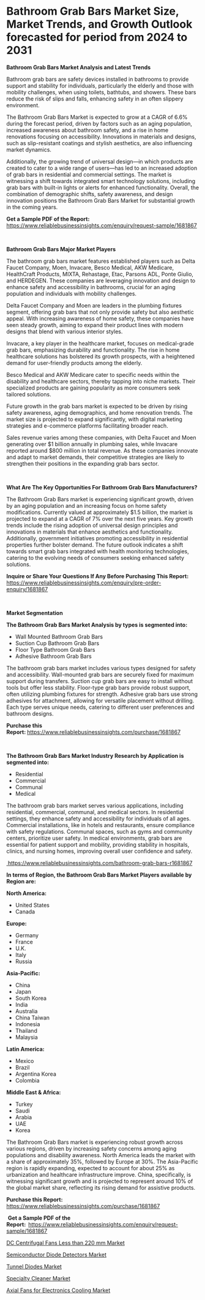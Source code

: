 <p><h1>Bathroom Grab Bars Market Size, Market Trends, and Growth Outlook forecasted for period from 2024 to 2031</h1></p><p><strong>Bathroom Grab Bars Market Analysis and Latest Trends</strong></p>
<p><p>Bathroom grab bars are safety devices installed in bathrooms to provide support and stability for individuals, particularly the elderly and those with mobility challenges, when using toilets, bathtubs, and showers. These bars reduce the risk of slips and falls, enhancing safety in an often slippery environment.</p><p>The Bathroom Grab Bars Market is expected to grow at a CAGR of 6.6% during the forecast period, driven by factors such as an aging population, increased awareness about bathroom safety, and a rise in home renovations focusing on accessibility. Innovations in materials and designs, such as slip-resistant coatings and stylish aesthetics, are also influencing market dynamics. </p><p>Additionally, the growing trend of universal design—in which products are created to cater to a wide range of users—has led to an increased adoption of grab bars in residential and commercial settings. The market is witnessing a shift towards integrated smart technology solutions, including grab bars with built-in lights or alerts for enhanced functionality. Overall, the combination of demographic shifts, safety awareness, and design innovation positions the Bathroom Grab Bars Market for substantial growth in the coming years.</p></p>
<p><strong>Get a Sample PDF of the Report:&nbsp;</strong> <a href="https://www.reliablebusinessinsights.com/enquiry/request-sample/1681867?utm_campaign=41&utm_medium=2&utm_source=Github&utm_content=ia&utm_term=01102024&utm_id=bathroom-grab-bars">https://www.reliablebusinessinsights.com/enquiry/request-sample/1681867</a></p>
<p>&nbsp;</p>
<p><strong>Bathroom Grab Bars Major Market Players</strong></p>
<p><p>The bathroom grab bars market features established players such as Delta Faucet Company, Moen, Invacare, Besco Medical, AKW Medicare, HealthCraft Products, MIXTA, Rehastage, Etac, Parsons ADL, Ponte Giulio, and HERDEGEN. These companies are leveraging innovation and design to enhance safety and accessibility in bathrooms, crucial for an aging population and individuals with mobility challenges.</p><p>Delta Faucet Company and Moen are leaders in the plumbing fixtures segment, offering grab bars that not only provide safety but also aesthetic appeal. With increasing awareness of home safety, these companies have seen steady growth, aiming to expand their product lines with modern designs that blend with various interior styles.</p><p>Invacare, a key player in the healthcare market, focuses on medical-grade grab bars, emphasizing durability and functionality. The rise in home healthcare solutions has bolstered its growth prospects, with a heightened demand for user-friendly products among the elderly.</p><p>Besco Medical and AKW Medicare cater to specific needs within the disability and healthcare sectors, thereby tapping into niche markets. Their specialized products are gaining popularity as more consumers seek tailored solutions.</p><p>Future growth in the grab bars market is expected to be driven by rising safety awareness, aging demographics, and home renovation trends. The market size is projected to expand significantly, with digital marketing strategies and e-commerce platforms facilitating broader reach.</p><p>Sales revenue varies among these companies, with Delta Faucet and Moen generating over $1 billion annually in plumbing sales, while Invacare reported around $800 million in total revenue. As these companies innovate and adapt to market demands, their competitive strategies are likely to strengthen their positions in the expanding grab bars sector.</p></p>
<p>&nbsp;</p>
<p><strong>What Are The Key Opportunities For Bathroom Grab Bars Manufacturers?</strong></p>
<p><p>The Bathroom Grab Bars market is experiencing significant growth, driven by an aging population and an increasing focus on home safety modifications. Currently valued at approximately $1.5 billion, the market is projected to expand at a CAGR of 7% over the next five years. Key growth trends include the rising adoption of universal design principles and innovations in materials that enhance aesthetics and functionality. Additionally, government initiatives promoting accessibility in residential properties further bolster demand. The future outlook indicates a shift towards smart grab bars integrated with health monitoring technologies, catering to the evolving needs of consumers seeking enhanced safety solutions.</p></p>
<p><strong>Inquire or Share Your Questions If Any Before Purchasing This Report:</strong> <a href="https://www.reliablebusinessinsights.com/enquiry/pre-order-enquiry/1681867?utm_campaign=41&utm_medium=2&utm_source=Github&utm_content=ia&utm_term=01102024&utm_id=bathroom-grab-bars">https://www.reliablebusinessinsights.com/enquiry/pre-order-enquiry/1681867</a></p>
<p>&nbsp;</p>
<p><strong>Market Segmentation</strong></p>
<p><strong>The Bathroom Grab Bars Market Analysis by types is segmented into:</strong></p>
<p><ul><li>Wall Mounted Bathroom Grab Bars</li><li>Suction Cup Bathroom Grab Bars</li><li>Floor Type Bathroom Grab Bars</li><li>Adhesive Bathroom Grab Bars</li></ul></p>
<p><p>The bathroom grab bars market includes various types designed for safety and accessibility. Wall-mounted grab bars are securely fixed for maximum support during transfers. Suction cup grab bars are easy to install without tools but offer less stability. Floor-type grab bars provide robust support, often utilizing plumbing fixtures for strength. Adhesive grab bars use strong adhesives for attachment, allowing for versatile placement without drilling. Each type serves unique needs, catering to different user preferences and bathroom designs.</p></p>
<p><strong>Purchase this Report:&nbsp;</strong><a href="https://www.reliablebusinessinsights.com/purchase/1681867?utm_campaign=41&utm_medium=2&utm_source=Github&utm_content=ia&utm_term=01102024&utm_id=bathroom-grab-bars">https://www.reliablebusinessinsights.com/purchase/1681867</a></p>
<p>&nbsp;</p>
<p><strong>The Bathroom Grab Bars Market Industry Research by Application is segmented into:</strong></p>
<p><ul><li>Residential</li><li>Commercial</li><li>Communal</li><li>Medical</li></ul></p>
<p><p>The bathroom grab bars market serves various applications, including residential, commercial, communal, and medical sectors. In residential settings, they enhance safety and accessibility for individuals of all ages. Commercial installations, like in hotels and restaurants, ensure compliance with safety regulations. Communal spaces, such as gyms and community centers, prioritize user safety. In medical environments, grab bars are essential for patient support and mobility, providing stability in hospitals, clinics, and nursing homes, improving overall user confidence and safety.</p></p>
<p><a href="https://www.reliablebusinessinsights.com/bathroom-grab-bars-r1681867?utm_campaign=41&utm_medium=2&utm_source=Github&utm_content=ia&utm_term=01102024&utm_id=bathroom-grab-bars">&nbsp;https://www.reliablebusinessinsights.com/bathroom-grab-bars-r1681867</a></p>
<p><strong>In terms of Region, the Bathroom Grab Bars Market Players available by Region are:</strong></p>
<p>
    <p> <strong> North America: </strong>
        <ul>
            <li>United States</li>
            <li>Canada</li>
        </ul>
        </p> 
    <p> <strong> Europe: </strong>
        <ul>
            <li>Germany</li>
            <li>France</li>
            <li>U.K.</li>
            <li>Italy</li>
            <li>Russia</li>
        </ul>
        </p> 
    <p> <strong> Asia-Pacific: </strong>
        <ul>
            <li>China</li>
            <li>Japan</li>
            <li>South Korea</li>
            <li>India</li>
            <li>Australia</li>
            <li>China Taiwan</li>
            <li>Indonesia</li>
            <li>Thailand</li>
            <li>Malaysia</li>
        </ul>
        </p> 
    <p> <strong> Latin America: </strong>
        <ul>
            <li>Mexico</li>
            <li>Brazil</li>
            <li>Argentina Korea</li>
            <li>Colombia</li>
        </ul>
        </p> 
    <p> <strong> Middle East & Africa: </strong>
        <ul>
            <li>Turkey</li>
            <li>Saudi</li>
            <li>Arabia</li>
            <li>UAE</li>
            <li>Korea</li>
        </ul>
    </p>
    </p>
<p><p>The Bathroom Grab Bars market is experiencing robust growth across various regions, driven by increasing safety concerns among aging populations and disability awareness. North America leads the market with a share of approximately 35%, followed by Europe at 30%. The Asia-Pacific region is rapidly expanding, expected to account for about 25% as urbanization and healthcare infrastructure improve. China, specifically, is witnessing significant growth and is projected to represent around 10% of the global market share, reflecting its rising demand for assistive products.</p></p>
<p><strong>Purchase this Report: </strong><a href="https://www.reliablebusinessinsights.com/purchase/1681867?utm_campaign=41&utm_medium=2&utm_source=Github&utm_content=ia&utm_term=01102024&utm_id=bathroom-grab-bars">https://www.reliablebusinessinsights.com/purchase/1681867</a></p>
<p>&nbsp;<strong>Get a Sample PDF of the Report:&nbsp;&nbsp;</strong><a href="https://www.reliablebusinessinsights.com/enquiry/request-sample/1681867?utm_campaign=41&utm_medium=2&utm_source=Github&utm_content=ia&utm_term=01102024&utm_id=bathroom-grab-bars">https://www.reliablebusinessinsights.com/enquiry/request-sample/1681867</a></p>
<p><strong></strong></p>
<p><p><a href="https://github.com/lambertr3e8v/Market-Research-Report-List-1/blob/main/dc-centrifugal-fans-less-than-220-mm-market.md?utm_campaign=41&utm_medium=2&utm_source=Github&utm_content=ia&utm_term=01102024&utm_id=bathroom-grab-bars">DC Centrifugal Fans Less than 220 mm Market</a></p><p><a href="https://issuu.com/reportprime-2/docs/semiconductor-diode-detectors-marke_3a6de5383e3950?utm_campaign=41&utm_medium=2&utm_source=Github&utm_content=ia&utm_term=01102024&utm_id=bathroom-grab-bars">Semiconductor Diode Detectors Market</a></p><p><a href="https://issuu.com/reportprime-2/docs/tunnel-diodes-market-size-2030.pptx_846d9d44ba4911?utm_campaign=41&utm_medium=2&utm_source=Github&utm_content=ia&utm_term=01102024&utm_id=bathroom-grab-bars">Tunnel Diodes Market</a></p><p><a href="https://www.linkedin.com/pulse/what-innovations-market-trends-shaping-specialty-cleaner-szzxc?utm_campaign=41&utm_medium=2&utm_source=Github&utm_content=ia&utm_term=01102024&utm_id=bathroom-grab-bars">Specialty Cleaner Market</a></p><p><a href="https://github.com/CarolynWatkins697/Market-Research-Report-List-1/blob/main/axial-fans-for-electronics-cooling-market.md?utm_campaign=41&utm_medium=2&utm_source=Github&utm_content=ia&utm_term=01102024&utm_id=bathroom-grab-bars">Axial Fans for Electronics Cooling Market</a></p></p>